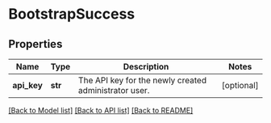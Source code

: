 # BootstrapSuccess

## Properties
Name | Type | Description | Notes
------------ | ------------- | ------------- | -------------
**api_key** | **str** | The API key for the newly created administrator user. | [optional] 

[[Back to Model list]](../README.md#documentation-for-models) [[Back to API list]](../README.md#documentation-for-api-endpoints) [[Back to README]](../README.md)

